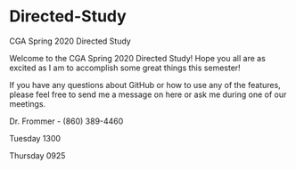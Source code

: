 # Directed-Study
CGA Spring 2020 Directed Study

Welcome to the CGA Spring 2020 Directed Study! Hope you all are as excited as I am to accomplish some great things this semester!

If you have any questions about GitHub or how to use any of the features, please feel free to send me a message on here or ask me during one of our meetings.

Dr. Frommer - (860) 389-4460

Tuesday 1300

Thursday 0925
